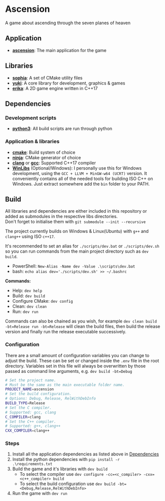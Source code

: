 # Ascension
A game about ascending through the seven planes of heaven

## Application
- [**ascension**](ascension/): The main application for the game
## Libraries
- [**sophia**](sophia/): A set of CMake utility files
- [**yuki**](yuki/): A core library for development, graphics & games
- [**erika**](erika/): A 2D game engine written in C++17

## Dependencies
### Development scripts
- [**python3**](https://www.python.org/downloads/): All build scripts are run through python

### Application & libraries
- [**cmake**](https://cmake.org/): Build system of choice
- [**ninja**](https://ninja-build.org/): CMake generator of choice
- [**clang**](https://clang.llvm.org/) or [**gcc**](https://gcc.gnu.org/): Supported C++17 compiler
- [**WinLibs**](https://winlibs.com/#download-release) (Optional/Windows): I personally use this for Windows development, using the `GCC + LLVM + MinGW-w64 (UCRT)` version. It conveniently contains all of the needed tools for building ISO C++ on Windows. Just extract somewhere add the `bin` folder to your PATH.

## Build
All libraries and dependencies are either included in this repository or added as submodules in the respective libs directories.  
Don't forget to initialise them with `git submodule --init --recursive`

The project currently builds on Windows & Linux(Ubuntu) with `g++` and `clang++` using ISO `c++17`.

It's recommended to set an alias for `./scripts/dev.bat` or `./scripts/dev.sh` so you can run commands from the main project directory such as `dev build`.  
- PowerShell: `New-Alias -Name dev -Value .\scripts\dev.bat`
- bash: `echo alias dev='./scripts/dev.sh' >> ~/.bashrc`

**Commands:**
- Help: `dev help`
- Build: `dev build`
- Configure CMake: `dev config`
- Clean: `dev clean`
- Run: `dev run`  

Commands can also be chained as you wish, for example `dev clean build -bt=Release run -bt=Release` will clean the build files, then build the release version and finally run the release executable successively.

### Configuration
There are a small amount of configuration variables you can change to adjust the build. These can be set or changed inside the `.env` file in the root directory. Variables set in this file will always be overwritten by those passed as command line arguments, e.g. `dev build -bt=Debug`
```bash
# Set the project name. 
# Must be the same as the main executable folder name.
PROJECT_NAME=ascension
# Set the build configuration. 
# Options: Debug, Release, RelWithDebInfo
BUILD_TYPE=Release
# Set the C compiler.
# Supported: gcc, clang
C_COMPILER=clang
# Set the C++ compiler.
# Supported: g++, clang++
CXX_COMPILER=clang++
```

### Steps
1. Install all the application dependencies as listed above in [Dependencies](#dependencies)
1. Install the python dependencies with `pip install -r .\requirements.txt`
1. Build the game and it's libraries with `dev build`
    - To select the compiler use `dev configure -cc=<c_compiler> -cxx=<c++_compiler> build`
    - To select the build configuration use `dev build -bt=<Debug,Release,RelWithDebInfo>`
1. Run the game with `dev run`
